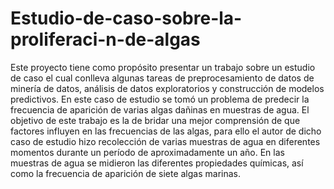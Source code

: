 # Estudio-de-caso-sobre-la-proliferaci-n-de-algas
Este proyecto tiene como propósito presentar un trabajo sobre un estudio de caso el cual  conlleva algunas tareas de preprocesamiento de datos de minería de datos, análisis de datos  exploratorios y construcción de modelos predictivos. En este caso de estudio se tomó un  problema de predecir la frecuencia de aparición de varias algas dañinas en muestras de agua.  El objetivo de este trabajo es la de bridar una mejor comprensión de que factores influyen en  las frecuencias de las algas, para ello el autor de dicho caso de estudio hizo recolección de varias muestras de agua en  diferentes momentos durante un período de aproximadamente un año. En las muestras de  agua se midieron las diferentes propiedades químicas, así como la frecuencia de aparición de  siete algas marinas.
